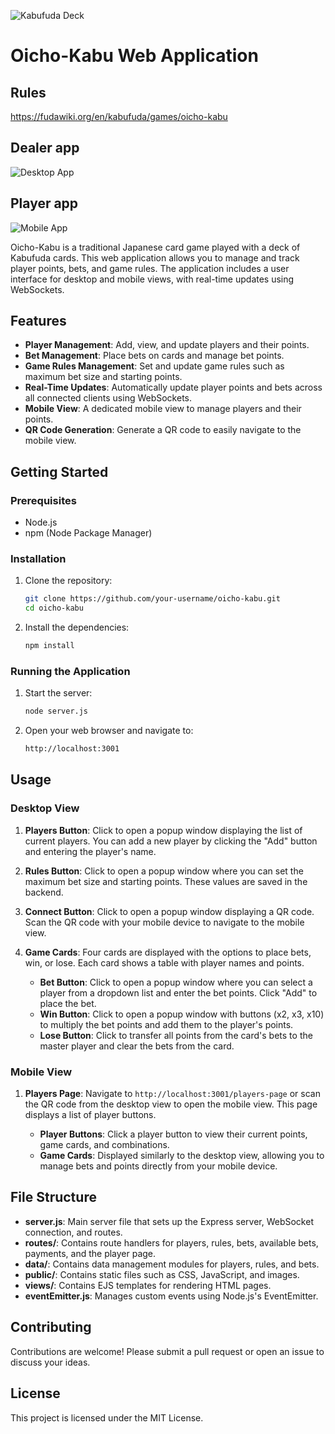 ![Kabufuda Deck](https://preview.redd.it/is-this-kabufuda-set-normal-because-it-has-3-kings-6-fives-v0-xmzakmp69m9a1.jpg?width=1080&crop=smart&auto=webp&s=cb95512e466abbcf94ca20b62683d7473db02582)
# Oicho-Kabu Web Application
## Rules
https://fudawiki.org/en/kabufuda/games/oicho-kabu
## Dealer app
![Desktop App](https://i.ibb.co/Mp0y0tL/Screenshot-2024-06-19-at-14-35-04.png)
## Player app
![Mobile App](https://i.ibb.co/0BYxVb4/Screenshot-2024-06-19-at-14-26-57.png)


Oicho-Kabu is a traditional Japanese card game played with a deck of Kabufuda cards. This web application allows you to manage and track player points, bets, and game rules. The application includes a user interface for desktop and mobile views, with real-time updates using WebSockets.

## Features

- **Player Management**: Add, view, and update players and their points.
- **Bet Management**: Place bets on cards and manage bet points.
- **Game Rules Management**: Set and update game rules such as maximum bet size and starting points.
- **Real-Time Updates**: Automatically update player points and bets across all connected clients using WebSockets.
- **Mobile View**: A dedicated mobile view to manage players and their points.
- **QR Code Generation**: Generate a QR code to easily navigate to the mobile view.

## Getting Started

### Prerequisites

- Node.js
- npm (Node Package Manager)

### Installation

1. Clone the repository:

    ```bash
    git clone https://github.com/your-username/oicho-kabu.git
    cd oicho-kabu
    ```

2. Install the dependencies:

    ```bash
    npm install
    ```

### Running the Application

1. Start the server:

    ```bash
    node server.js
    ```

2. Open your web browser and navigate to:

    ```bash
    http://localhost:3001
    ```

## Usage

### Desktop View

1. **Players Button**: Click to open a popup window displaying the list of current players. You can add a new player by clicking the "Add" button and entering the player's name.

2. **Rules Button**: Click to open a popup window where you can set the maximum bet size and starting points. These values are saved in the backend.

3. **Connect Button**: Click to open a popup window displaying a QR code. Scan the QR code with your mobile device to navigate to the mobile view.

4. **Game Cards**: Four cards are displayed with the options to place bets, win, or lose. Each card shows a table with player names and points.

    - **Bet Button**: Click to open a popup window where you can select a player from a dropdown list and enter the bet points. Click "Add" to place the bet.
    - **Win Button**: Click to open a popup window with buttons (x2, x3, x10) to multiply the bet points and add them to the player's points.
    - **Lose Button**: Click to transfer all points from the card's bets to the master player and clear the bets from the card.

### Mobile View

1. **Players Page**: Navigate to `http://localhost:3001/players-page` or scan the QR code from the desktop view to open the mobile view. This page displays a list of player buttons.

    - **Player Buttons**: Click a player button to view their current points, game cards, and combinations.
    - **Game Cards**: Displayed similarly to the desktop view, allowing you to manage bets and points directly from your mobile device.

## File Structure

- **server.js**: Main server file that sets up the Express server, WebSocket connection, and routes.
- **routes/**: Contains route handlers for players, rules, bets, available bets, payments, and the player page.
- **data/**: Contains data management modules for players, rules, and bets.
- **public/**: Contains static files such as CSS, JavaScript, and images.
- **views/**: Contains EJS templates for rendering HTML pages.
- **eventEmitter.js**: Manages custom events using Node.js's EventEmitter.

## Contributing

Contributions are welcome! Please submit a pull request or open an issue to discuss your ideas.

## License

This project is licensed under the MIT License.
